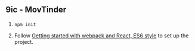## 9ic - MovTinder 



1. `npm init`


2. Follow [Getting started with webpack and React, ES6 style](http://humaan.com/getting-started-with-webpack-and-react-es6-style/) to set up the project. 